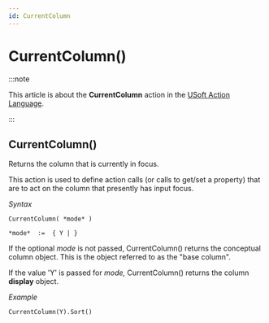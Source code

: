 ```yaml
---
id: CurrentColumn
---
```


# CurrentColumn()




:::note

This article is about the **CurrentColumn** action in the [USoft Action Language](/docs/Task_flow/Action_Language_reference/USoft_Action_Language.md).

:::

## **CurrentColumn()**

Returns the column that is currently in focus.

This action is used to define action calls (or calls to get/set a property) that are to act on the column that presently has input focus.

*Syntax*

```
CurrentColumn( *mode* )

*mode*  :=  { Y | }
```

If the optional *mode* is not passed, CurrentColumn() returns the conceptual column object. This is the object referred to as the "base column".

If the value 'Y' is passed for *mode,* CurrentColumn() returns the column **display** object.

*Example*

```
CurrentColumn(Y).Sort()
```

 